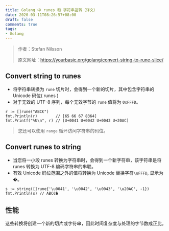 ```yaml
---
title: Golang 中 runes 和 字符串互转（译文）
date: 2020-03-11T08:26:57+08:00
draft: false
comments: true
tags: 
- Golang
---
```


> 作者：Stefan Nilsson
> 
> 原文网址：https://yourbasic.org/golang/convert-string-to-rune-slice/


## Convert string to runes
- 将字符串转换为 `rune` 切片时，会得到一个新的切片，其中包含字符串的 Unicode 码位( runes )
- 对于无效的 UTF-8 序列，每个无效字节的 `rune` 值将为 `0xFFFD`。

```
r := []rune("ABC€")
fmt.Println(r)        // [65 66 67 8364]
fmt.Printf("%U\n", r) // [U+0041 U+0042 U+0043 U+20AC]
```

> 您还可以使用 `range` 循环访问字符串的码位。

## Convert runes to string
- 当您将一小段 runes 转换为字符串时，会得到一个新字符串，该字符串是将 runes 转换为 UTF-8 编码字符串的串联。
- 有效 Unicode 码位范围之外的值将转换为 Unicode 替换字符`\uFFFD`, 显示为�。

```
s := string([]rune{'\u0041', '\u0042', '\u0043', '\u20AC', -1})
fmt.Println(s) // ABC€�
```

## 性能
这些转换将创建一个新的切片或字符串，因此时间复杂度与处理的字节数成正比。
